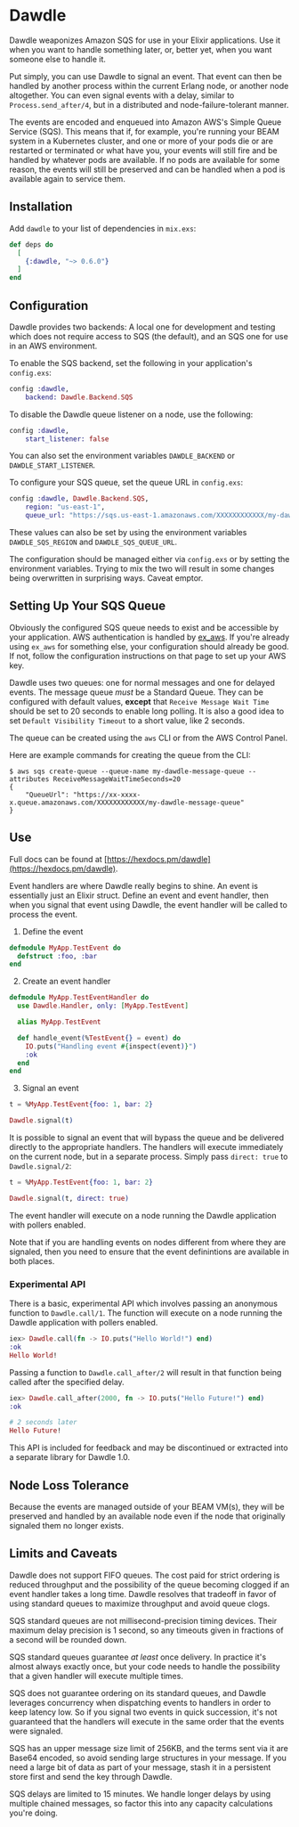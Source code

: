 # Dawdle

Dawdle weaponizes Amazon SQS for use in your Elixir applications. Use it when
you want to handle something later, or, better yet, when you want someone else
to handle it.

Put simply, you can use Dawdle to signal an event. That event can then be
handled by another process within the current Erlang node, or another node
altogether. You can even signal events with a delay, similar to
`Process.send_after/4`, but in a distributed and node-failure-tolerant manner.

The events are encoded and enqueued into Amazon AWS's Simple Queue Service
(SQS). This means that if, for example, you're running your BEAM system in a
Kubernetes cluster, and one or more of your pods die or are restarted or
terminated or what have you, your events will still fire and be handled
by whatever pods are available. If no pods are available for some reason,
the events will still be preserved and can be handled when a pod is
available again to service them.

## Installation

Add `dawdle` to your list of dependencies in `mix.exs`:

```elixir
def deps do
  [
    {:dawdle, "~> 0.6.0"}
  ]
end
```

## Configuration

Dawdle provides two backends: A local one for development and testing which does
not require access to SQS (the default), and an SQS one for use in an AWS
environment.

To enable the SQS backend, set the following in your application's `config.exs`:

```elixir
config :dawdle,
    backend: Dawdle.Backend.SQS
```

To disable the Dawdle queue listener on a node, use the following:

```elixir
config :dawdle,
    start_listener: false
```

You can also set the environment variables `DAWDLE_BACKEND` or
`DAWDLE_START_LISTENER`.

To configure your SQS queue, set the queue URL in `config.exs`:

```elixir
config :dawdle, Dawdle.Backend.SQS,
    region: "us-east-1",
    queue_url: "https://sqs.us-east-1.amazonaws.com/XXXXXXXXXXXX/my-dawdle-message-queue"
```

These values can also be set by using the environment variables
`DAWDLE_SQS_REGION` and `DAWDLE_SQS_QUEUE_URL`.

The configuration should be managed either via `config.exs` or by setting the
environment variables. Trying to mix the two will result in some changes being
overwritten in surprising ways. Caveat emptor.


## Setting Up Your SQS Queue

Obviously the configured SQS queue needs to exist and be accessible by your
application. AWS authentication is handled by
[ex_aws](https://github.com/ex-aws/ex_aws). If you're already using `ex_aws` for
something else, your configuration should already be good. If not, follow the
configuration instructions on that page to set up your AWS key.

Dawdle uses two queues: one for normal messages and one for delayed events. The
message queue *must* be a Standard Queue. They can be configured with default
values, __except__ that `Receive Message Wait Time` should be set to 20 seconds
to enable long polling. It is also a good idea to set `Default Visibility Timeout`
to a short value, like 2 seconds.

The queue can be created using the `aws` CLI or from the AWS Control Panel.

Here are example commands for creating the queue from the CLI:

```
$ aws sqs create-queue --queue-name my-dawdle-message-queue --attributes ReceiveMessageWaitTimeSeconds=20
{
    "QueueUrl": "https://xx-xxxx-x.queue.amazonaws.com/XXXXXXXXXXXX/my-dawdle-message-queue"
}
```

## Use

Full docs can be found at
[https://hexdocs.pm/dawdle](https://hexdocs.pm/dawdle).

Event handlers are where Dawdle really begins to shine. An event is essentially
just an Elixir struct. Define an event and event handler, then when you signal
that event using Dawdle, the event handler will be called to process the
event.

1. Define the event
```elixir
defmodule MyApp.TestEvent do
  defstruct :foo, :bar
end
```

2. Create an event handler
```elixir
defmodule MyApp.TestEventHandler do
  use Dawdle.Handler, only: [MyApp.TestEvent]

  alias MyApp.TestEvent

  def handle_event(%TestEvent{} = event) do
    IO.puts("Handling event #{inspect(event)}")
    :ok
  end
end
```

3. Signal an event
```elixir
t = %MyApp.TestEvent{foo: 1, bar: 2}

Dawdle.signal(t)
```

It is possible to signal an event that will bypass the queue and be delivered
directly to the appropriate handlers. The handlers will execute immediately on
the current node, but in a separate process. Simply pass `direct: true` to
`Dawdle.signal/2`:

```elixir
t = %MyApp.TestEvent{foo: 1, bar: 2}

Dawdle.signal(t, direct: true)
```

The event handler will execute on a node running the Dawdle application with
pollers enabled.

Note that if you are handling events on nodes different from where they are
signaled, then you need to ensure that the event definintions are available
in both places.


### Experimental API

There is a basic, experimental API which involves passing an anonymous 
function to `Dawdle.call/1`.  The function will execute on a node running the
Dawdle application with pollers enabled.

```elixir
iex> Dawdle.call(fn -> IO.puts("Hello World!") end)
:ok
Hello World!
```

Passing a function to `Dawdle.call_after/2` will result in that function being
called after the specified delay.

```elixir
iex> Dawdle.call_after(2000, fn -> IO.puts("Hello Future!") end)
:ok

# 2 seconds later
Hello Future!
```

This API is included for feedback and may be discontinued or extracted into a
separate library for Dawdle 1.0.


## Node Loss Tolerance

Because the events are managed outside of your BEAM VM(s), they will be
preserved and handled by an available node even if the node that originally
signaled them no longer exists.

## Limits and Caveats

Dawdle does not support FIFO queues. The cost paid for strict ordering is
reduced throughput and the possibility of the queue becoming clogged if an
event handler takes a long time. Dawdle resolves that tradeoff in favor of using
standard queues to maximize throughput and avoid queue clogs.

SQS standard queues are not millisecond-precision timing devices. Their
maximum delay precision is 1 second, so any timeouts given in fractions of a
second will be rounded down.

SQS standard queues guarantee *at least* once delivery. In practice it's almost
always exactly once, but your code needs to handle the possibility that a given
handler will execute multiple times.

SQS does not guarantee ordering on its standard queues, and Dawdle leverages
concurrency when dispatching events to handlers in order to keep latency low.
So if you signal two events in quick succession, it's not guaranteed that the
handlers will execute in the same order that the events were signaled.

SQS has an upper message size limit of 256KB, and the terms sent via it are
Base64 encoded, so avoid sending large structures in your message. If you need
a large bit of data as part of your message, stash it in a persistent store
first and send the key through Dawdle.

SQS delays are limited to 15 minutes. We handle longer delays by using
multiple chained messages, so factor this into any capacity calculations you're
doing.
